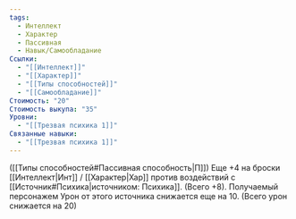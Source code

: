 ```yaml
---
tags:
  - Интеллект
  - Характер
  - Пассивная
  - Навык/Самообладание
Ссылки:
  - "[[Интеллект]]"
  - "[[Характер]]"
  - "[[Типы способностей]]"
  - "[[Самообладание]]"
Стоимость: "20"
Стоимость выкупа: "35"
Уровни:
  - "[[Трезвая психика 1]]"
Связанные навыки:
  - "[[Трезвая психика 1]]"
---
```

([[Типы способностей#Пассивная способность|П]]) Еще +4 на броски [[Интеллект|Инт]] / [[Характер|Хар]] против воздействий с [[Источник#Психика|источником: Психика]]. (Всего +8). Получаемый персонажем Урон от этого источника снижается еще на 10. (Всего урон снижается на 20)
